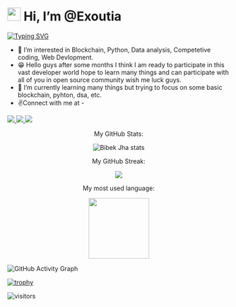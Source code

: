# <img width="30" src="https://camo.githubusercontent.com/e8e7b06ecf583bc040eb60e44eb5b8e0ecc5421320a92929ce21522dbc34c891/68747470733a2f2f6d656469612e67697068792e636f6d2f6d656469612f6876524a434c467a6361737252346961377a2f67697068792e676966"> Hi, I’m @Exoutia
[![Typing SVG](https://readme-typing-svg.herokuapp.com?center=true&color=4FF7CF&lines=Welcome+to+my+profile+%F0%9F%A4%97%F0%9F%A4%97;I+Love+new+technologies+%E2%9D%A4%EF%B8%8F%F0%9F%98%8D;Like+Blockchain%2C+ML%2C+AI%F0%9F%98%81%F0%9F%98%81+)](https://git.io/typing-svg)
- 👀 I’m interested in Blockchain, Python, Data analysis, Competetive coding, Web Devlopment.
- 😁 Hello guys after some months I think I am ready to participate in this vast developer world hope to learn many things and can participate with all of you in open source community wish me luck guys.
- 🌱 I’m currently learning many things but trying to focus on some basic blockchain, pyhton, dsa, etc.
- ✌Connect with me at - 
<div id= "twitter">
 <p>
 <a href="https://twitter.com/BibekJha566" target="blank">
  <img src="https://img.shields.io/badge/Twitter-1DA1F2?style=for-the-badge&logo=twitter&logoColor=white">
 </a>  
 
 <a href="https://www.codewars.com/users/Exoutia" target="blank">
  <img src="https://img.shields.io/badge/Codewars-B1361E?style=for-the-badge&logo=Codewars&logoColor=white">
 </a>
 <a href="https://www.linkedin.com/in/bibek-jha-aa288a202/" target="blank">
  <img src="https://img.shields.io/badge/LinkedIn-0077B5?style=for-the-badge&logo=linkedin&logoColor=white">
 </a>
</p>
</div>
<p align="center" 'text-style=Bold;'>My GitHub Stats:</p>

<p align="center"><img src="https://github-readme-stats.vercel.app/api?username=Exoutia&show_icons=true&theme=tokyonight&count_private=true" alt="Bibek Jha stats"/>

<p align="center">My GitHub Streak:</p>

<p align="center"><img src="https://github-readme-streak-stats.herokuapp.com?user=Exoutia&theme=github-dark-blue&hide_border=true&date_format=j%20M%5B%20Y%5D"/>

<p align="center" 'text-style=Bold;'>My most used language:</p>
  
<p align="center"><img height="137px" src="https://github-readme-stats.vercel.app/api/top-langs/?username=Exoutia&hide=html&hide_title=true&hide_border=true&layout=compact&langs_count=6&text_color=000&icon_color=fff&bg_color=0,52fa5a,4dfcff,c64dff&theme=graywhite" /> 
  
  ![GitHub Activity Graph](https://activity-graph.herokuapp.com/graph?username=Exoutia&theme=github)  
  
  [![trophy](https://github-profile-trophy.vercel.app/?username=Exoutia&theme=onestar)](https://github.com/ryo-ma/github-profile-trophy)
  
 ![visitors](https://visitor-badge.glitch.me/badge?page_id=Exoutia&left_color=graygreen&right_color=blue)
  
<!---
Exoutia/Exoutia is a ✨ special ✨ repository because its `README.md` (this file) appears on your GitHub profile.
You can click the Preview link to take a look at your changes.
--->
